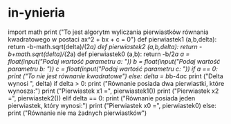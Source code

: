 # in-ynieria
import math
print ("To jest algorytm wyliczania pierwiastków równania kwadratowego w postaci ax^2 + bx + c = 0")
def pierwiastek1 (a,b,delta):
  return -b-math.sqrt(delta)/(2*a)
def pierwiastek2 (a,b,delta):
  return -b+math.sqrt(delta)/(2*a)
def pierwiastek0 (a,b):
  return -b/2*a
a = float(input("Podaj wartość parametru a: "))
b = float(input("Podaj wartość parametru b: "))
c = float(input("Podaj wartość parametru c: "))
if a == 0:
  print ("To nie jest równanie kwadratowe")
else:
  delta = b*b-4*a*c
  print ("Delta wynosi ", delta)
if delta > 0:
  print ("Równanie posiada dwa pierwiastki, które wynosza:")
  print ("Pierwiastek x1 =", pierwiastek1())
  print ("Pierwiastek x2 =", pierwiastek2())
elif delta == 0:
  print ("Równanie posiada jeden pierwiastek, który wynosi:")
  print ("Pierwiastek x0 =", pierwiastek0)
else:
  print ("Równanie nie ma żadnych pierwiastków")
